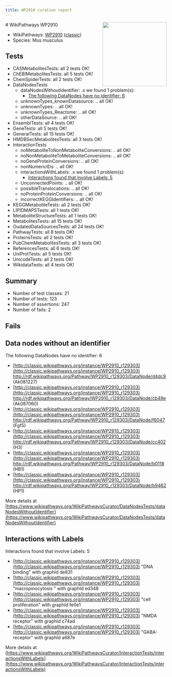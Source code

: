 ```yaml
---
title: WP2910 curation report
---
```


<img style="float: right; width: 200px" src="https://upload.wikimedia.org/wikipedia/commons/thumb/8/83/Wplogo_with_text_500.png/640px-Wplogo_with_text_500.png" />
# WikiPathways WP2910

* WikiPathways: [WP2910](https://wikipathways.org/pathways/WP2910) ([classic](https://classic.wikipathways.org/instance/WP2910))
* Species: Mus musculus
## Tests
* CASMetabolitesTests: all 2 tests OK!
* ChEBIMetabolitesTests: all 5 tests OK!
* ChemSpiderTests: all 2 tests OK!
* DataNodesTests
    * dataNodesWithoutIdentifier: .x we found 1 problem(s):
        * [The following DataNodes have no identifier: 6](#d2d32fa5)
    * unknownTypes_knownDatasource: .. all OK!
    * unknownTypes: .. all OK!
    * unknownTypes_Reactome: .. all OK!
    * otherDataSource: .. all OK!
* EnsemblTests: all 4 tests OK!
* GeneTests: all 5 tests OK!
* GeneralTests: all 15 tests OK!
* HMDBSecMetabolitesTests: all 3 tests OK!
* InteractionTests
    * noMetaboliteToNonMetaboliteConversions: .. all OK!
    * noNonMetaboliteToMetaboliteConversions: .. all OK!
    * noGeneProteinConversions: .. all OK!
    * nonNumericIDs: .. all OK!
    * interactionsWithLabels: .x we found 1 problem(s):
        * [Interactions found that involve Labels: 5](#630d267c)
    * UnconnectedPoints: .. all OK!
    * possibleTranslocations: .. all OK!
    * noProteinProteinConversions: .. all OK!
    * incorrectKEGGIdentifiers: .. all OK!
* KEGGMetaboliteTests: all 2 tests OK!
* LIPIDMAPSTests: all 1 tests OK!
* MetaboliteStructureTests: all 1 tests OK!
* MetabolitesTests: all 15 tests OK!
* OudatedDataSourcesTests: all 24 tests OK!
* PathwayTests: all 8 tests OK!
* ProteinsTests: all 2 tests OK!
* PubChemMetabolitesTests: all 3 tests OK!
* ReferencesTests: all 6 tests OK!
* UniProtTests: all 5 tests OK!
* UnicodeTests: all 2 tests OK!
* WikidataTests: all 4 tests OK!


## Summary

* Number of test classes: 21
* Number of tests: 123
* Number of assertions: 247
* Number of fails: 2

## Fails

<a name="d2d32fa5" />

## Data nodes without an identifier

The following DataNodes have no identifier: 6

* [http://classic.wikipathways.org/instance/WP2910_r129303](http://classic.wikipathways.org/instance/WP2910_r129303) http://rdf.wikipathways.org/Pathway/WP2910_r129303/DataNode/d4dc9 (Ak081227)
* [http://classic.wikipathways.org/instance/WP2910_r129303](http://classic.wikipathways.org/instance/WP2910_r129303) http://rdf.wikipathways.org/Pathway/WP2910_r129303/DataNode/cb49e (Ak087060)
* [http://classic.wikipathways.org/instance/WP2910_r129303](http://classic.wikipathways.org/instance/WP2910_r129303) http://rdf.wikipathways.org/Pathway/WP2910_r129303/DataNode/f6047 (Fgf5)
* [http://classic.wikipathways.org/instance/WP2910_r129303](http://classic.wikipathways.org/instance/WP2910_r129303) http://rdf.wikipathways.org/Pathway/WP2910_r129303/DataNode/cc402 (H3)
* [http://classic.wikipathways.org/instance/WP2910_r129303](http://classic.wikipathways.org/instance/WP2910_r129303) http://rdf.wikipathways.org/Pathway/WP2910_r129303/DataNode/b0118 (HB1)
* [http://classic.wikipathways.org/instance/WP2910_r129303](http://classic.wikipathways.org/instance/WP2910_r129303) http://rdf.wikipathways.org/Pathway/WP2910_r129303/DataNode/b9462 (HP1)


More details at [https://www.wikipathways.org/WikiPathwaysCurator/DataNodesTests/dataNodesWithoutIdentifier](https://www.wikipathways.org/WikiPathwaysCurator/DataNodesTests/dataNodesWithoutIdentifier)

<a name="630d267c" />

## Interactions with Labels

Interactions found that involve Labels: 5

* [http://classic.wikipathways.org/instance/WP2910_r129303](http://classic.wikipathways.org/instance/WP2910_r129303) "DNA binding" with graphId de831
* [http://classic.wikipathways.org/instance/WP2910_r129303](http://classic.wikipathways.org/instance/WP2910_r129303) "macropinocytosis
" with graphId ed348
* [http://classic.wikipathways.org/instance/WP2910_r129303](http://classic.wikipathways.org/instance/WP2910_r129303) "cell proliferation" with graphId fe0e1
* [http://classic.wikipathways.org/instance/WP2910_r129303](http://classic.wikipathways.org/instance/WP2910_r129303) "NMDA receptor" with graphId c74ad
* [http://classic.wikipathways.org/instance/WP2910_r129303](http://classic.wikipathways.org/instance/WP2910_r129303) "GABA-receptor" with graphId a687e


More details at [https://www.wikipathways.org/WikiPathwaysCurator/InteractionTests/interactionsWithLabels](https://www.wikipathways.org/WikiPathwaysCurator/InteractionTests/interactionsWithLabels)

